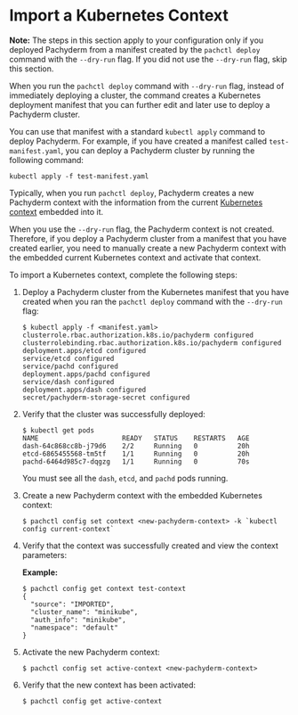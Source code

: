 # Import a Kubernetes Context

**Note:** The steps in this section apply to your configuration only
if you deployed Pachyderm from a manifest created by the `pachctl deploy`
command with the `--dry-run` flag. If you did not use the `--dry-run` flag,
skip this section.

When you run the `pachctl deploy` command with `--dry-run` flag, instead of
immediately deploying a cluster, the command creates a Kubernetes
deployment manifest that you can further edit and later use to deploy a
Pachyderm cluster.

You can use that manifest with a standard `kubectl apply` command to deploy
Pachyderm. For example, if you have created a manifest called
`test-manifest.yaml`, you can deploy a Pachyderm cluster by running the
following command:

```shell
kubectl apply -f test-manifest.yaml
```

Typically, when you run `pachctl deploy`,
Pachyderm creates a new Pachyderm context with the information from
the current
[Kubernetes context](https://kubernetes.io/docs/concepts/configuration/organize-cluster-access-kubeconfig/#context)
embedded into it.

When you use the `--dry-run` flag, the Pachyderm context is not created.
Therefore, if you deploy a Pachyderm cluster from a manifest that you have
created earlier, you need to manually create a new Pachyderm context with
the embedded current Kubernetes context and activate that context.

To import a Kubernetes context, complete the following steps:

1. Deploy a Pachyderm cluster from the Kubernetes manifest that you have
   created when you ran the `pachctl deploy` command with the `--dry-run`
   flag:

   ```shell
   $ kubectl apply -f <manifest.yaml>
   clusterrole.rbac.authorization.k8s.io/pachyderm configured
   clusterrolebinding.rbac.authorization.k8s.io/pachyderm configured
   deployment.apps/etcd configured
   service/etcd configured
   service/pachd configured
   deployment.apps/pachd configured
   service/dash configured
   deployment.apps/dash configured
   secret/pachyderm-storage-secret configured
   ```

1. Verify that the cluster was successfully deployed:

   ```shell
   $ kubectl get pods
   NAME                     READY   STATUS    RESTARTS   AGE
   dash-64c868cc8b-j79d6    2/2     Running   0          20h
   etcd-6865455568-tm5tf    1/1     Running   0          20h
   pachd-6464d985c7-dqgzg   1/1     Running   0          70s
   ```

   You must see all the `dash`, `etcd`, and `pachd` pods running.

1. Create a new Pachyderm context with the embedded Kubernetes context:

   ```shell
   $ pachctl config set context <new-pachyderm-context> -k `kubectl config current-context`
   ```

1. Verify that the context was successfully created and view the context parameters:

   **Example:**

   ```shell
   $ pachctl config get context test-context
   {
     "source": "IMPORTED",
     "cluster_name": "minikube",
     "auth_info": "minikube",
     "namespace": "default"
   }
   ```

1. Activate the new Pachyderm context:

   ```shell
   $ pachctl config set active-context <new-pachyderm-context>
   ```

1. Verify that the new context has been activated:

   ```shell
   $ pachctl config get active-context
   ```
